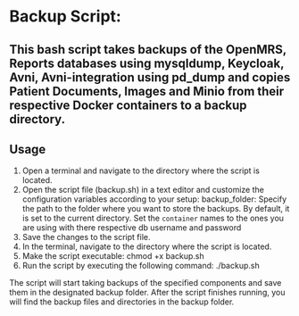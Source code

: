 # Backup Script:
## This bash script takes backups of the OpenMRS, Reports databases using mysqldump, Keycloak, Avni, Avni-integration using pd_dump and copies Patient Documents, Images and Minio from their respective Docker containers to a backup directory.

## Usage

1. Open a terminal and navigate to the directory where the script is located.
2. Open the script file (backup.sh) in a text editor and customize the configuration variables according to your setup:
    backup_folder: Specify the path to the folder where you want to store the backups. By default, it is set to the current directory.
    Set the `container` names to the ones you are using with there respective db username and password
3. Save the changes to the script file.
4. In the terminal, navigate to the directory where the script is located.
5. Make the script executable:
    chmod +x backup.sh
6. Run the script by executing the following command:
    ./backup.sh

The script will start taking backups of the specified components and save them in the designated backup folder.
After the script finishes running, you will find the backup files and directories in the backup folder.